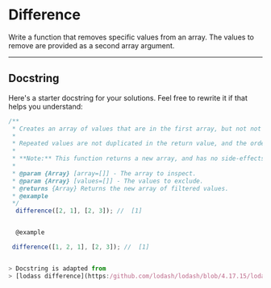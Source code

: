 # Difference

Write a function that removes specific values from an array. The values to
remove are provided as a second array argument.

---

## Docstring

Here's a starter docstring for your solutions. Feel free to rewrite it if that
helps you understand:

```js
/**
 * Creates an array of values that are in the first array, but not not in the second array.
 *
 * Repeated values are not duplicated in the return value, and the order of result values are determined by the first array.
 *
 * **Note:** This function returns a new array, and has no side-effects.
 *
 * @param {Array} [array=[]] - The array to inspect.
 * @param {Array} [values=[]] - The values to exclude.
 * @returns {Array} Returns the new array of filtered values.
 * @example
 */
  difference([2, 1], [2, 3]); //  [1]


  @example

 difference([1, 2, 1], [2, 3]); //  [1]


> Docstring is adapted from
> [lodass difference](https:/github.com/lodash/lodash/blob/4.17.15/lodash.js#L6947)
